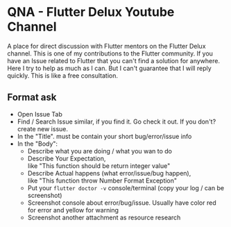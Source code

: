 # QNA - Flutter Delux Youtube Channel

A place for direct discussion with Flutter mentors on the Flutter Delux channel. This is one of my contributions to the Flutter community. If you have an Issue related to Flutter that you can't find a solution for anywhere. Here I try to help as much as I can. But I can't guarantee that I will reply quickly. This is like a free consultation.

## Format ask

- Open Issue Tab
- Find / Search Issue similar, if you find it. Go check it out. If you don't? create new issue.
- In the "Title". must be contain your short bug/error/issue info
- In the "Body":
  - Describe what you are doing / what you wan to do
  - Describe Your Expectation,  
    like "This function should be return integer value"
  - Describe Actual happens (what error/issue/bug happen),  
    like "This function throw Number Format Exception"
  - Put your `flutter doctor -v` console/terminal (copy your log / can be screenshot)
  - Screenshot console about error/bug/issue. Usually have color red for error and yellow for warning
  - Screenshot another attachment as resource research
